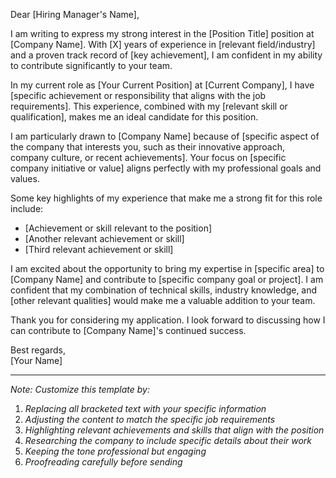 
Dear [Hiring Manager's Name],

I am writing to express my strong interest in the [Position Title] position at [Company Name]. With [X] years of experience in [relevant field/industry] and a proven track record of [key achievement], I am confident in my ability to contribute significantly to your team.

In my current role as [Your Current Position] at [Current Company], I have [specific achievement or responsibility that aligns with the job requirements]. This experience, combined with my [relevant skill or qualification], makes me an ideal candidate for this position.

I am particularly drawn to [Company Name] because of [specific aspect of the company that interests you, such as their innovative approach, company culture, or recent achievements]. Your focus on [specific company initiative or value] aligns perfectly with my professional goals and values.

Some key highlights of my experience that make me a strong fit for this role include:
- [Achievement or skill relevant to the position]
- [Another relevant achievement or skill]
- [Third relevant achievement or skill]

I am excited about the opportunity to bring my expertise in [specific area] to [Company Name] and contribute to [specific company goal or project]. I am confident that my combination of technical skills, industry knowledge, and [other relevant qualities] would make me a valuable addition to your team.

Thank you for considering my application. I look forward to discussing how I can contribute to [Company Name]'s continued success.

Best regards,  
[Your Name]

---
*Note: Customize this template by:*
1. *Replacing all bracketed text with your specific information*
2. *Adjusting the content to match the specific job requirements*
3. *Highlighting relevant achievements and skills that align with the position*
4. *Researching the company to include specific details about their work*
5. *Keeping the tone professional but engaging*
6. *Proofreading carefully before sending* 